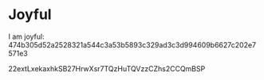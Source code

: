 # Joyful

I am joyful: 474b305d52a2528321a544c3a53b5893c329ad3c3d994609b6627c202e7571e3


22extLxekaxhkSB27HrwXsr7TQzHuTQVzzCZhs2CCQmBSP